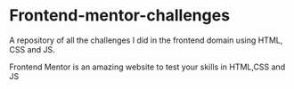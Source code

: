 # Frontend-mentor-challenges
A repository of all the challenges I did in the frontend domain using HTML, CSS and JS.

Frontend Mentor is an amazing website to test your skills in HTML,CSS and JS
